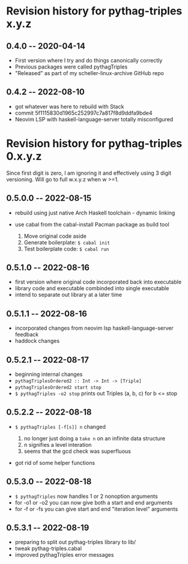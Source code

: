 # Revision history for pythag-triples x.y.z

## 0.4.0 -- 2020-04-14

* First version where I try and do things canonically correctly
* Previous packages were called pythagTriples
* "Released" as part of my scheller-linux-archive GitHub repo

## 0.4.2 -- 2022-08-10

* got whatever was here to rebuild with Stack
* commit 5f1115830d1965c252997c7a817f8d9ddfa9bde4
* Neovim LSP with haskell-language-server totally misconfigured

# Revision history for pythag-triples 0.x.y.z

Since first digit is zero, I am ignoring it and effectively using
3 digit versioning.  Will go to full w.x.y.z when w >=1.

## 0.5.0.0 -- 2022-08-15

* rebuild using just native Arch Haskell toolchain - dynamic linking
* use cabal from the cabal-install Pacman package as build tool

  1. Move original code aside
  2. Generate boilerplate: `$ cabal init`
  3. Test boilerplate code: `$ cabal run`

## 0.5.1.0 -- 2022-08-16

* first version where original code incorporated back into executable
* library code and executable combinded into single executable
* intend to separate out library at a later time

## 0.5.1.1 -- 2022-08-16

* incorporated changes from neovim lsp haskell-language-server feedback
* haddock changes

## 0.5.2.1 -- 2022-08-17

* beginning internal changes
* `pythagTriplesOrdered2 :: Int -> Int -> [Triple]`
* `pythagTriplesOrdered2 start stop`
* `$ pythagTriples -o2 stop` prints out Triples (a, b, c) for b <= stop

## 0.5.2.2 -- 2022-08-18

* `$ pythagTriples [-f[s]] n` changed

  1. no longer just doing a `take n` on an infinite data structure
  2. n signifies a level interation
  3. seems that the gcd check was superfluous 

* got rid of some helper functions

## 0.5.3.0 -- 2022-08-18

* `$ pythagTriples` now handles 1 or 2 nonoption arguments
* for -o1 or -o2 you can now give both a start and end arguments
* for -f or -fs you can give start and end "iteration level" arguments

## 0.5.3.1 -- 2022-08-19

* preparing to split out pythag-triples library to lib/
* tweak pythag-triples.cabal
* improved pythagTriples error messages
